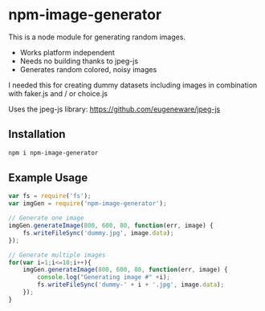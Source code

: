 # npm-image-generator

This is a node module for generating random images.

 - Works platform independent
 - Needs no building thanks to jpeg-js
 - Generates random colored, noisy images

I needed this for creating dummy datasets including images in combination with faker.js and / or choice.js

Uses the jpeg-js library: https://github.com/eugeneware/jpeg-js

## Installation
```bash
npm i npm-image-generator
```

## Example Usage

```js
var fs = require('fs');
var imgGen = require('npm-image-generator');

// Generate one image
imgGen.generateImage(800, 600, 80, function(err, image) {
    fs.writeFileSync('dummy.jpg', image.data);
});

// Generate multiple images
for(var i=1;i<=10;i++){
    imgGen.generateImage(800, 600, 80, function(err, image) {
        console.log("Generating image #" +i);
        fs.writeFileSync('dummy-' + i + '.jpg', image.data);
    });
}
```
